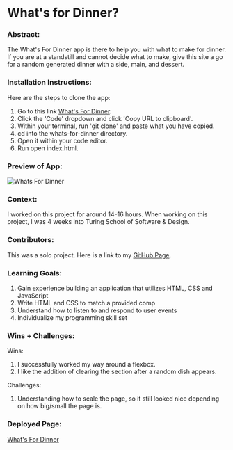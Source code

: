 # What's for Dinner? 

### Abstract:
The What's For Dinner app is there to help you with what to make for dinner. If you are at a standstill and cannot decide what to make, give this site a go for a random generated dinner with a side, main, and dessert.

### Installation Instructions:
Here are the steps to clone the app:
1. Go to this link [What's For Dinner](https://github.com/corysanders3/whats-for-dinner).
2. Click the 'Code' dropdown and click 'Copy URL to clipboard'.
3. Within your terminal, run 'git clone' and paste what you have copied.
4. cd into the whats-for-dinner directory.
5. Open it within your code editor.
6. Run open index.html.

### Preview of App:
![Whats For Dinner](https://github.com/corysanders3/whats-for-dinner/assets/41808895/2c53d9f4-e916-4b96-9d3d-55ad21eee1a3)

### Context:
I worked on this project for around 14-16 hours. When working on this project, I was 4 weeks into Turing School of Software & Design.

### Contributors:
This was a solo project. Here is a link to my [GitHub Page](https://github.com/corysanders3).

### Learning Goals:
1. Gain experience building an application that utilizes HTML, CSS and JavaScript
2. Write HTML and CSS to match a provided comp
3. Understand how to listen to and respond to user events
4. Individualize my programming skill set

### Wins + Challenges:
Wins:
1. I successfully worked my way around a flexbox.
2. I like the addition of clearing the section after a random dish appears.

Challenges:
1. Understanding how to scale the page, so it still looked nice depending on how big/small the page is.

### Deployed Page:
[What's For Dinner](https://corysanders3.github.io/whats-for-dinner/)
